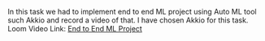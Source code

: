In this task we had to implement end to end ML project using Auto ML tool such Akkio and record a video of that.
I have chosen Akkio for this task.
Loom Video Link: [End to End ML Project](https://www.loom.com/share/820d70fc8cee402982a4cab548c35486?sid=0aafdf95-f7f6-42a7-849b-a61efebb4ae8)
